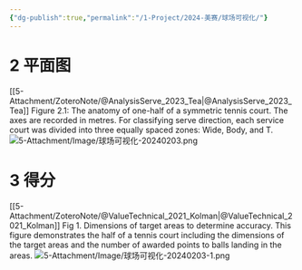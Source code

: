 ```yaml
---
{"dg-publish":true,"permalink":"/1-Project/2024-美赛/球场可视化/"}
---
```



# 2 平面图
[[5-Attachment/ZoteroNote/@AnalysisServe_2023_Tea\|@AnalysisServe_2023_Tea]]
Figure 2.1: The anatomy of one-half of a symmetric tennis court. The axes are recorded
in metres. For classifying serve direction, each service court was divided into three equally
spaced zones: Wide, Body, and T.
![5-Attachment/Image/球场可视化-20240203.png](/img/user/5-Attachment/Image/%E7%90%83%E5%9C%BA%E5%8F%AF%E8%A7%86%E5%8C%96-20240203.png)
# 3 得分
[[5-Attachment/ZoteroNote/@ValueTechnical_2021_Kolman\|@ValueTechnical_2021_Kolman]]
Fig 1. Dimensions of target areas to determine accuracy. This figure demonstrates the half of a tennis court
including the dimensions of the target areas and the number of awarded points to balls landing in the areas.
![5-Attachment/Image/球场可视化-20240203-1.png](/img/user/5-Attachment/Image/%E7%90%83%E5%9C%BA%E5%8F%AF%E8%A7%86%E5%8C%96-20240203-1.png)